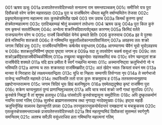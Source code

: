 001	ऋषय ऊचुः
001a	प्रजापतेरुत्तरवेदिरुच्यते सनातना राम समन्तपञ्चकम्
001c	समीजिरे यत्र पुरा दिवौकसो वरेण सत्रेण महावरप्रदाः
002a	पुरा च राजर्षिवरेण धीमता बहूनि वर्षाण्यमितेन तेजसा
002c	प्रकृष्टमेतत्कुरुणा महात्मना ततः कुरुक्षेत्रमितीह पप्रथे
003	राम उवाच
003a	किमर्थं कुरुणा कृष्टं क्षेत्रमेतन्महात्मना
003c	एतदिच्छाम्यहं श्रोतुं कथ्यमानं तपोधनाः
004	ऋषय ऊचुः
004a	पुरा किल कुरुं राम कृषन्तं सततोत्थितम्
004c	अभ्येत्य शक्रस्त्रिदिवात्पर्यपृच्छत कारणम्
005a	किमिदं वर्तते राजन्प्रयत्नेन परेण च
005c	राजर्षे किमभिप्रेतं येनेयं कृष्यते क्षितिः
006	कुरुरुवाच
006a	इह ये पुरुषाः क्षेत्रे मरिष्यन्ति शतक्रतो
006c	ते गमिष्यन्ति सुकृताँल्लोकान्पापविवर्जितान्
007a	अवहस्य ततः शक्रो जगाम त्रिदिवं प्रभुः
007c	राजर्षिरप्यनिर्विण्णः कर्षत्येव वसुन्धराम्
008a	आगम्यागम्य चैवैनं भूयो भूयोऽवहस्य च
008c	शतक्रतुरनिर्विण्णं पृष्ट्वा पृष्ट्वा जगाम ह
009a	यदा तु तपसोग्रेण चकर्ष वसुधां नृपः
009c	ततः शक्रोऽब्रवीद्देवान्राजर्षेर्यच्चिकीर्षितम्
010a	तच्छ्रुत्वा चाब्रुवन्देवाः सहस्राक्षमिदं वचः
010c	वरेण च्छन्द्यतां शक्र राजर्षिर्यदि शक्यते
011a	यदि ह्यत्र प्रमीता वै स्वर्गं गच्छन्ति मानवाः
011c	अस्माननिष्ट्वा क्रतुभिर्भागो नो न भविष्यति
012a	आगम्य च ततः शक्रस्तदा राजर्षिमब्रवीत्
012c	अलं खेदेन भवतः क्रियतां वचनं मम
013a	मानवा ये निराहारा देहं त्यक्ष्यन्त्यतन्द्रिताः
013c	युधि वा निहताः सम्यगपि तिर्यग्गता नृप
014a	ते स्वर्गभाजो राजेन्द्र भवन्त्विति महामते
014c	तथास्त्विति ततो राजा कुरुः शक्रमुवाच ह
015a	ततस्तमभ्यनुज्ञाप्य प्रहृष्टेनान्तरात्मना
015c	जगाम त्रिदिवं भूयः क्षिप्रं बलनिषूदनः
016a	एवमेतद्यदुश्रेष्ठ कृष्टं राजर्षिणा पुरा
016c	शक्रेण चाप्यनुज्ञातं पुण्यं प्राणान्विमुञ्चताम्
017a	अपि चात्र स्वयं शक्रो जगौ गाथां सुराधिपः
017c	कुरुक्षेत्रे निबद्धां वै तां शृणुष्व हलायुध
018a	पांसवोऽपि कुरुक्षेत्राद्वायुना समुदीरिताः
018c	अपि दुष्कृतकर्माणं नयन्ति परमां गतिम्
019a	सुरर्षभा ब्राह्मणसत्तमाश्च तथा नृगाद्या नरदेवमुख्याः
019c	इष्ट्वा महार्हैः क्रतुभिर्नृसिंह सन्न्यस्य देहान्सुगतिं प्रपन्नाः
020a	तरन्तुकारन्तुकयोर्यदन्तरं रामह्रदानां च मचक्रुकस्य
020c	एतत्कुरुक्षेत्रसमन्तपञ्चकं प्रजापतेरुत्तरवेदिरुच्यते
021a	शिवं महत्पुण्यमिदं दिवौकसां सुसम्मतं स्वर्गगुणैः समन्वितम्
021c	अतश्च सर्वेऽपि वसुंधराधिपा हता गमिष्यन्ति महात्मनां गतिम्
